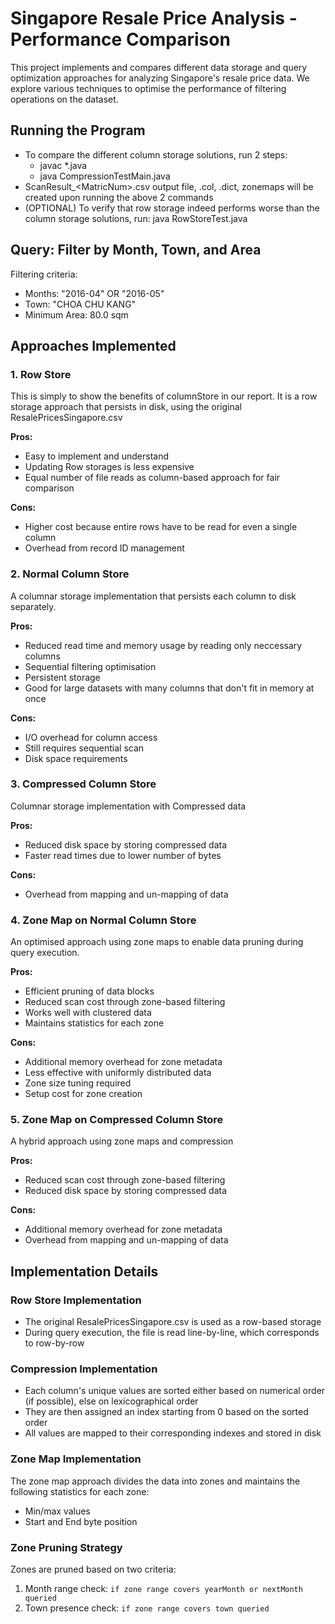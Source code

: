 # Singapore Resale Price Analysis - Performance Comparison

This project implements and compares different data storage and query optimization approaches for analyzing Singapore's resale price data. We explore various techniques to optimise the performance of filtering operations on the dataset.

## Running the Program
- To compare the different column storage solutions, run 2 steps:
  - javac *.java
  - java CompressionTestMain.java
- ScanResult_\<MatricNum>.csv output file, .col, .dict, zonemaps will be created upon running the above 2 commands
- (OPTIONAL) To verify that row storage indeed performs worse than the column storage solutions, run: java RowStoreTest.java

## Query: Filter by Month, Town, and Area
Filtering criteria:
- Months: "2016-04" OR "2016-05"
- Town: "CHOA CHU KANG"
- Minimum Area: 80.0 sqm

## Approaches Implemented

### 1. Row Store
This is simply to show the benefits of columnStore in our report. It is a row storage approach that persists in disk, using the original ResalePricesSingapore.csv

**Pros:**
- Easy to implement and understand
- Updating Row storages is less expensive
- Equal number of file reads as column-based approach for fair comparison

**Cons:**
- Higher cost because entire rows have to be read for even a single column
- Overhead from record ID management

### 2. Normal Column Store
A columnar storage implementation that persists each column to disk separately.

**Pros:**
- Reduced read time and memory usage by reading only neccessary columns
- Sequential filtering optimisation
- Persistent storage
- Good for large datasets with many columns that don't fit in memory at once

**Cons:**
- I/O overhead for column access
- Still requires sequential scan
- Disk space requirements

### 3. Compressed Column Store
Columnar storage implementation with Compressed data

**Pros:**
- Reduced disk space by storing compressed data
- Faster read times due to lower number of bytes

**Cons:**
- Overhead from mapping and un-mapping of data

### 4. Zone Map on Normal Column Store
An optimised approach using zone maps to enable data pruning during query execution.

**Pros:**
- Efficient pruning of data blocks
- Reduced scan cost through zone-based filtering
- Works well with clustered data
- Maintains statistics for each zone

**Cons:**
- Additional memory overhead for zone metadata
- Less effective with uniformly distributed data
- Zone size tuning required
- Setup cost for zone creation

### 5. Zone Map on Compressed Column Store
A hybrid approach using zone maps and compression

**Pros:**
- Reduced scan cost through zone-based filtering
- Reduced disk space by storing compressed data

**Cons:**
- Additional memory overhead for zone metadata
- Overhead from mapping and un-mapping of data


## Implementation Details

### Row Store Implementation
- The original ResalePricesSingapore.csv is used as a row-based storage
- During query execution, the file is read line-by-line, which corresponds to row-by-row

### Compression Implementation
- Each column's unique values are sorted either based on numerical order (if possible), else on lexicographical order
- They are then assigned an index starting from 0 based on the sorted order
- All values are mapped to their corresponding indexes and stored in disk

### Zone Map Implementation
The zone map approach divides the data into zones and maintains the following statistics for each zone:
- Min/max values
- Start and End byte position

### Zone Pruning Strategy
Zones are pruned based on two criteria:
1. Month range check: `if zone range covers yearMonth or nextMonth queried`
2. Town presence check: `if zone range covers town queried`
